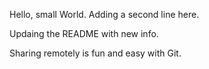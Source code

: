 Hello, small World.
Adding a second line here.

Updaing the README with new info.

Sharing remotely is fun and easy with Git.
